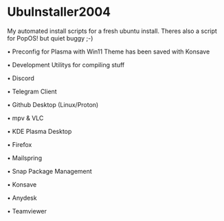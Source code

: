 # UbuInstaller2004

My automated install scripts for a fresh ubuntu install.
Theres also a script for PopOS! but quiet buggy ;-)

• Preconfig for Plasma with Win11 Theme has been saved with Konsave

• Development Utilitys for compiling stuff

• Discord

• Telegram Client

• Github Desktop (Linux/Proton)

• mpv & VLC

• KDE Plasma Desktop

• Firefox

• Mailspring

• Snap Package Management

• Konsave

• Anydesk

• Teamviewer
